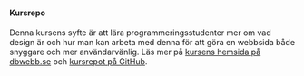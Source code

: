 #### Kursrepo

Denna kursens syfte är att lära programmeringsstudenter mer om vad design är och hur man kan arbeta med denna för att göra en webbsida både snyggare och mer användarvänlig.
Läs mer på [kursens hemsida på dbwebb.se](https://dbwebb.se/kurser/design-v2) och [kursrepot på GitHub](https://github.com/dbwebb-se/design).

